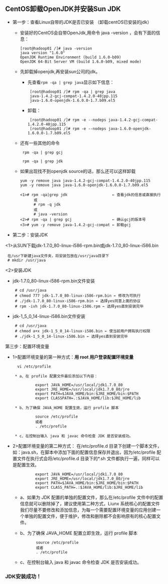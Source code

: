 ## CentOS卸载OpenJDK并安装Sun JDK

* 第一步：查看Linux自带的JDK是否已安装 （卸载centOS已安装的jdk）
   * 安装好的CentOS会自带OpenJdk,用命令 java -version ，会有下面的信息：

         [root@hadoop01 /]# java -version
         java version "1.6.0"
         OpenJDK Runtime Environment (build 1.6.0-b09)
         OpenJDK 64-Bit Server VM (build 1.6.0-b09, mixed mode)

   * 先卸载掉openjdk,再安装sun公司的jdk。
     * 先查看` rpm -qa | grep java `显示如下信息：
     
            [root@hadoop01 /]# rpm -qa | grep java
            java-1.4.2-gcj-compat-1.4.2.0-40jpp.115
            java-1.6.0-openjdk-1.6.0.0-1.7.b09.el5

     * 卸载：

            [root@hadoop01 /]# rpm -e --nodeps java-1.4.2-gcj-compat-1.4.2.0-40jpp.115
            [root@hadoop01 /]# rpm -e --nodeps java-1.6.0-openjdk-1.6.0.0-1.7.b09.el5

   * 还有一些其他的命令

          rpm -qa | grep gcj

          rpm -qa | grep jdk

   * 如果出现找不到openjdk source的话，那么还可以这样卸载

         yum -y remove java java-1.4.2-gcj-compat-1.4.2.0-40jpp.115
         yum -y remove java java-1.6.0-openjdk-1.6.0.0-1.7.b09.el5

         <1># rpm -qa|grep jdk                    ← 查看jdk的信息或直接执行 
               或 
               # rpm -q jdk 
               或 
               # java -version 
         <2># rpm -qa | grep gcj                  ← 确认gcj的版本号 
         <3># yum -y remove java-1.4.2-gcj-compat ← 卸载gcj 

* 第二步：安装JDK 

<1>从SUN下载jdk-1.7.0_80-linux-i586-rpm.bin或jdk-1.7.0_80-linux-i586.bin 

     在/usr下新建java文件夹，将安装包放在/usr/java目录下 
     # mkdir /usr/java 
   
<2>安装JDK  

   * jdk-1.7.0_80-linux-i586-rpm.bin文件安装 

          # cd /usr/java 
          # chmod 777 jdk-1.7.0_80-linux-i586-rpm.bin ← 修改为可执行 
          # ./jdk-1.7.0_80-linux-i586-rpm.bin ← 选择yes同意上面的协议 
          # rpm -ivh jdk-1.7.0_80-linux-i586.rpm ← 选择yes直到安装完毕 

   * jdk-1_5_0_14-linux-i586.bin文件安装 

          # cd /usr/java 
          # chmod a+x jdk-1_5_0_14-linux-i586.bin ← 使当前用户拥有执行权限 
          # ./jdk-1_5_0_14-linux-i586.bin ← 选择yes直到安装完毕 

第三步：配置环境变量 
* 1>配置环境变量的第一种方式：**用 root 用户登录配置环境变量**
  
        vi /etc/profile

       * a、在 profile 配置文件最后添加以下内容：

                export JAVA_HOME=/usr/local/jdk1.7.0_80
                export JRE_HOME=/usr/local/jdk1.7.0_80/jre
                export PATH=$JAVA_HOME/bin:$JRE_HOME/bin:$PATH
                export CLASSPATH=.:$JAVA_HOME/lib:$JRE_HOME/lib

       * b、为了确保 JAVA_HOME 配置生效，运行 profile 脚本
        
                source /etc/profile
                或者
                . /etc/profile

       * c、在控制台输入 java 和 javac 命令检查 JDK 是否安装成功。
        
* 2>配置环境变量的第二种方式：
        在/etc/profile.d 目录下创建一个脚本文件，如：java.sh，在脚本中添加下面的配置信息保存并退出，因为/etc/profile 配置文件在执行式会将/etc/profile.d 目录下的*.sh 文件都执行一遍，同样可以是配置生效。
        
                export JAVA_HOME=/usr/local/jdk1.7.0_80
                export JRE_HOME=/usr/local/jdk1.7.0_80/jre
                export PATH=$JAVA_HOME/bin:$JRE_HOME/bin:$PATH
                export CLASS_PATH=.:$JAVA_HOME/lib:$JRE_HOME/lib

   * a、如果为 JDK 配置的单独的配置文件，那么在/etc/profile 文件中的配置信息就可以删除掉了，建议使用第二种方式，Liunx 系统核心的配置文件我们尽量不要修改和添加信息，为每一个需要配置环境变量的应用创建一个单独的配置文件，便于维护，修改和删除都不会影响原有的核心配置文件。
        
   * b、为了确保 JAVA_HOME 配置立即生效，运行 profile 脚本
        
                source /etc/profile
                或者
                . /etc/profile
                
   * c、在控制台输入 java 和 javac 命令检查 JDK 是否安装成功。
        
### JDK安装成功！

